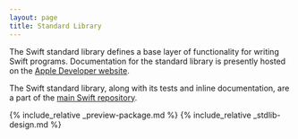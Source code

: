 ```yaml
---
layout: page
title: Standard Library
---
```


The Swift standard library defines a base layer of functionality for writing Swift programs.
Documentation for the standard library is presently hosted on the [Apple Developer website](https://developer.apple.com/documentation/swift/swift-standard-library).

The Swift standard library, along with its tests and inline documentation,
are a part of the [main Swift repository][swift-repo].

{% include_relative _preview-package.md %}
{% include_relative _stdlib-design.md %}

[swift-repo]: https://github.com/apple/swift "Swift repository"
